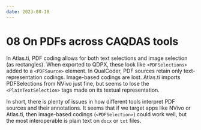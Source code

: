 ```yaml
---
date: 2023-08-18
---
```


# 08 On PDFs across CAQDAS tools

In Atlas.ti, PDF coding allows for both text selections and image selection (as rectangles). When exported to QDPX, these look like `<PDFSelections>` added to a `<PDFSource>`  element. In QualCoder, PDF sources retain only text-representation codings. Image-based codings are lost. Atlas.ti imports PDFSelections from NVivo just fine, but seems to lose the `<PlainTextSelection>` tags made on its textual representation.

In short, there is plenty of issues in how different tools interpret PDF sources and their annotations. It seems that if we target apps like NVivo or Atlas.ti, then image-based codings (`<PDFSelection>`) could work well, but the most interoperable is plain text on `docx` or `txt` files.
